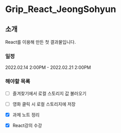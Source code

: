 # Grip_React_JeongSohyun

## 소개
React를 이용해 만든 첫 결과물입니다.

### 일정
2022.02.14 2:00PM - 2022.02.21 2:00PM

### 해야할 목록
- [ ] 즐겨찾기에서 로컬 스토리지 값 불러오기
- [ ] 영화 클릭 시 로컬 스토리지에 저장
- [x] 과제 노트 정리
- [x] React강의 수강

